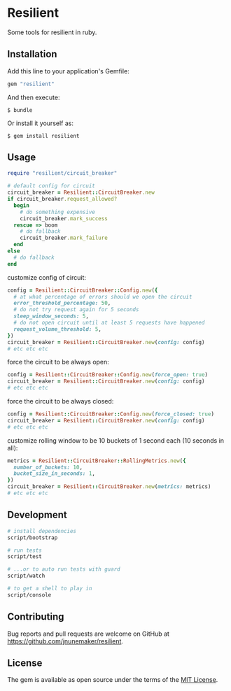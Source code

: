 # Resilient

Some tools for resilient in ruby.

## Installation

Add this line to your application's Gemfile:

```ruby
gem "resilient"
```

And then execute:

    $ bundle

Or install it yourself as:

    $ gem install resilient

## Usage

```ruby
require "resilient/circuit_breaker"

# default config for circuit
circuit_breaker = Resilient::CircuitBreaker.new
if circuit_breaker.request_allowed?
  begin
    # do something expensive
    circuit_breaker.mark_success
  rescue => boom
    # do fallback
    circuit_breaker.mark_failure
  end
else
  # do fallback
end
```

customize config of circuit:

```ruby
config = Resilient::CircuitBreaker::Config.new({
  # at what percentage of errors should we open the circuit
  error_threshold_percentage: 50,
  # do not try request again for 5 seconds
  sleep_window_seconds: 5,
  # do not open circuit until at least 5 requests have happened
  request_volume_threshold: 5,
})
circuit_breaker = Resilient::CircuitBreaker.new(config: config)
# etc etc etc
```

force the circuit to be always open:

```ruby
config = Resilient::CircuitBreaker::Config.new(force_open: true)
circuit_breaker = Resilient::CircuitBreaker.new(config: config)
# etc etc etc
```

force the circuit to be always closed:

```ruby
config = Resilient::CircuitBreaker::Config.new(force_closed: true)
circuit_breaker = Resilient::CircuitBreaker.new(config: config)
# etc etc etc
```

customize rolling window to be 10 buckets of 1 second each (10 seconds in all):

```ruby
metrics = Resilient::CircuitBreaker::RollingMetrics.new({
  number_of_buckets: 10,
  bucket_size_in_seconds: 1,
})
circuit_breaker = Resilient::CircuitBreaker.new(metrics: metrics)
# etc etc etc
```

## Development

```bash
# install dependencies
script/bootstrap

# run tests
script/test

# ...or to auto run tests with guard
script/watch

# to get a shell to play in
script/console
```

## Contributing

Bug reports and pull requests are welcome on GitHub at https://github.com/jnunemaker/resilient.

## License

The gem is available as open source under the terms of the [MIT License](http://opensource.org/licenses/MIT).
